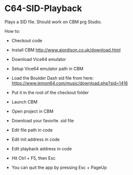 # C64-SID-Playback

Plays a SID file. Should work on CBM prg Studio.

How to:
- Checkout code
- Install CBM http://www.ajordison.co.uk/download.html
- Download Vice64 emulator
- Setup Vice64 emulator path in CBM

- Load the Boulder Dash sid file from here: https://www.lemon64.com/music/download.php?sid=1416
- Put it in the root of the checkout folder

- Launch CBM
- Open project in CBM
- Download your favorite .sid file
- Edit file path in code
- Edit init address in code
- Edit playback address in code
- Hit Ctrl + F5, then Esc
- You can quit the app by pressing Esc + PageUp
